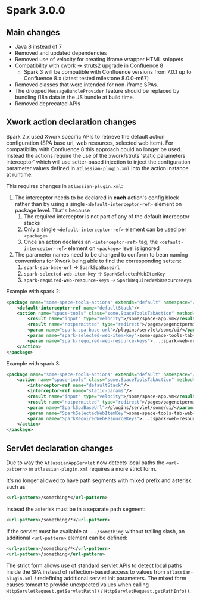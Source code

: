 # Spark 3.0.0

## Main changes
* Java 8 instead of 7
* Removed and updated dependencies
* Removed use of velocity for creating iframe wrapper HTML snippets
* Compatibility with xwork -> struts2 upgrade in Confluence 8
    * Spark 3 will be compatible with Confluence versions from 7.0.1 up to Confluence 8.x (latest tested milestone 8.0.0-m67)
* Removed classes that were intended for non-iframe SPAs.
* The dropped `MessageBundleProvider` feature should be replaced by bundling i18n data in the JS bundle at build time.
* Removed deprecated APIs

## Xwork action declaration changes
Spark 2.x used Xwork specific APIs to retrieve the default action configuration (SPA base url, web resources, selected web item). For compatibility with Confluence 8 this approach could no longer be used.
Instead the actions require the use of the xwork/struts 'static parameters interceptor' which will use setter-based injection to inject the configuration parameter values defined in `atlassian-plugin.xml` into the action instance at runtime.

This requires changes in `atlassian-plugin.xml`:
1. The interceptor needs to be declared in **each** action's config block rather than by using a single `<default-interceptor-ref>` element on package level. That's because
    1. The required interceptor is not part of any of the default interceptor stacks
    2. Only a single `<default-interceptor-ref>` element can be used per `<package>`
    3. Once an action declares an `<interceptor-ref>` tag, the `<default-interceptor-ref>` element on `<package>` level is ignored
2. The parameter names need to be changed to conform to bean naming conventions for Xwork being able to find the corresponding setters:
    1. `spark-spa-base-url` -> `SparkSpaBaseUrl`
    2. `spark-selected-web-item-key` -> `SparkSelectedWebItemKey`
    3.  `spark-required-web-resource-keys` -> `SparkRequiredWebResourceKeys`

Example with spark 2:
```xml
<package name="some-space-tools-actions" extends="default" namespace="/spaces/...">
    <default-interceptor-ref name="defaultStack"/>
    <action name="space-tools" class="some.SpaceToolsTabAction" method="index">
        <result name="input" type="velocity">/some/space-app.vm</result>
        <result name="notpermitted" type="redirect">/pages/pagenotpermitted.action</result>
        <param name="spark-spa-base-url">/plugins/servlet/some/ui/</param>
        <param name="spark-selected-web-item-key">some-space-tools-tab-web-item</param>
        <param name="spark-required-web-resource-keys">...:spark-web-resource</param>
    </action>
</package>
```

Example with spark 3:
```xml
<package name="some-space-tools-actions" extends="default" namespace="/spaces/...">
    <action name="space-tools" class="some.SpaceToolsTabAction" method="index">
        <interceptor-ref name="defaultStack"/>
        <interceptor-ref name="static-params"/>
        <result name="input" type="velocity">/some/space-app.vm</result>
        <result name="notpermitted" type="redirect">/pages/pagenotpermitted.action</result>
        <param name="SparkSpaBaseUrl">/plugins/servlet/some/ui/</param>
        <param name="SparkSelectedWebItemKey">some-space-tools-tab-web-item</param>
        <param name="SparkRequiredWebResourceKeys">...:spark-web-resource</param>
    </action>
</package>
```

## Servlet declaration changes
Due to way the `AtlassianAppServlet` now detects local paths the `<url-pattern>` in `atlassian-plugin.xml` requires a more strict form.

It's no longer allowed to have path segments with mixed prefix and asterisk such as
```xml
<url-pattern>/something*</url-pattern>
```
Instead the asterisk must be in a separate path segment:
```xml
<url-pattern>/something/*</url-pattern>
```
If the servlet must be available at `.../something` without trailing slash, an additional `<url-pattern>` element can be defined:
```xml
<url-pattern>/something/*</url-pattern>
<url-pattern>/something</url-pattern>
```

The strict form allows use of standard servlet APIs to detect local paths inside the SPA instead of reflection-based access to values from `atlassian-plugin.xml` / redefining additional servlet init parameters.
The mixed form causes tomcat to provide unexpected values when calling `HttpServletRequest.getServletPath()` / `HttpServletRequest.getPathInfo()`.
